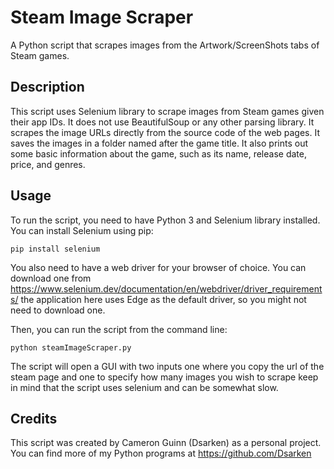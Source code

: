 # Steam Image Scraper

A Python script that scrapes images from the Artwork/ScreenShots tabs of Steam games.

## Description

This script uses Selenium library to scrape images from Steam games given their app IDs. It does not use BeautifulSoup or any other parsing library. It scrapes the image URLs directly from the source code of the web pages. It saves the images in a folder named after the game title. It also prints out some basic information about the game, such as its name, release date, price, and genres.

## Usage

To run the script, you need to have Python 3 and Selenium library installed. You can install Selenium using pip:

`pip install selenium`

You also need to have a web driver for your browser of choice. You can download one from https://www.selenium.dev/documentation/en/webdriver/driver_requirements/
the application here uses Edge as the default driver, so you might not need to download one.

Then, you can run the script from the command line:

`python steamImageScraper.py`

The script will open a GUI with two inputs one where you copy the url of the steam page and one to specify how many images you wish to scrape
keep in mind that the script uses selenium and can be somewhat slow.

## Credits

This script was created by Cameron Guinn (Dsarken) as a personal project. You can find more of my Python programs at https://github.com/Dsarken
